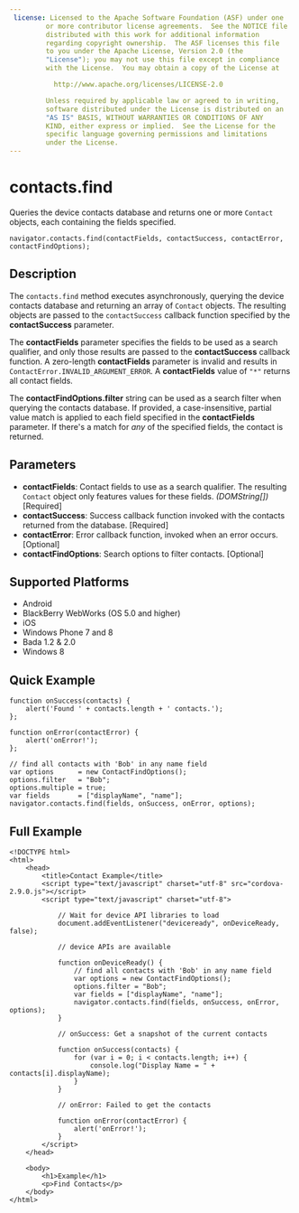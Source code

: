 ```yaml
---
 license: Licensed to the Apache Software Foundation (ASF) under one
         or more contributor license agreements.  See the NOTICE file
         distributed with this work for additional information
         regarding copyright ownership.  The ASF licenses this file
         to you under the Apache License, Version 2.0 (the
         "License"); you may not use this file except in compliance
         with the License.  You may obtain a copy of the License at

           http://www.apache.org/licenses/LICENSE-2.0

         Unless required by applicable law or agreed to in writing,
         software distributed under the License is distributed on an
         "AS IS" BASIS, WITHOUT WARRANTIES OR CONDITIONS OF ANY
         KIND, either express or implied.  See the License for the
         specific language governing permissions and limitations
         under the License.
---
```


contacts.find
=============

Queries the device contacts database and returns one or more `Contact`
objects, each containing the fields specified.

    navigator.contacts.find(contactFields, contactSuccess, contactError, contactFindOptions);

Description
-----------

The `contacts.find` method executes asynchronously, querying the
device contacts database and returning an array of `Contact` objects.
The resulting objects are passed to the `contactSuccess` callback
function specified by the __contactSuccess__ parameter.

The __contactFields__ parameter specifies the fields to be used as a
search qualifier, and only those results are passed to the
__contactSuccess__ callback function.  A zero-length __contactFields__
parameter is invalid and results in
`ContactError.INVALID_ARGUMENT_ERROR`. A __contactFields__ value of
`"*"` returns all contact fields.

The __contactFindOptions.filter__ string can be used as a search
filter when querying the contacts database.  If provided, a
case-insensitive, partial value match is applied to each field
specified in the __contactFields__ parameter.  If there's a match for
_any_ of the specified fields, the contact is returned.

Parameters
----------

- __contactFields__: Contact fields to use as a search qualifier. The resulting `Contact` object only features values for these fields. _(DOMString[])_ [Required]
- __contactSuccess__: Success callback function invoked with the contacts returned from the database. [Required]
- __contactError__: Error callback function, invoked when an error occurs. [Optional]
- __contactFindOptions__: Search options to filter contacts. [Optional]

Supported Platforms
-------------------

- Android
- BlackBerry WebWorks (OS 5.0 and higher)
- iOS
- Windows Phone 7 and 8
- Bada 1.2 & 2.0
- Windows 8

Quick Example
-------------

    function onSuccess(contacts) {
        alert('Found ' + contacts.length + ' contacts.');
    };

    function onError(contactError) {
        alert('onError!');
    };

    // find all contacts with 'Bob' in any name field
    var options      = new ContactFindOptions();
    options.filter   = "Bob";
    options.multiple = true;
    var fields       = ["displayName", "name"];
    navigator.contacts.find(fields, onSuccess, onError, options);

Full Example
------------

    <!DOCTYPE html>
    <html>
        <head>
            <title>Contact Example</title>
            <script type="text/javascript" charset="utf-8" src="cordova-2.9.0.js"></script>
            <script type="text/javascript" charset="utf-8">

                // Wait for device API libraries to load
                document.addEventListener("deviceready", onDeviceReady, false);

                // device APIs are available

                function onDeviceReady() {
                    // find all contacts with 'Bob' in any name field
                    var options = new ContactFindOptions();
                    options.filter = "Bob";
                    var fields = ["displayName", "name"];
                    navigator.contacts.find(fields, onSuccess, onError, options);
                }

                // onSuccess: Get a snapshot of the current contacts

                function onSuccess(contacts) {
                    for (var i = 0; i < contacts.length; i++) {
                        console.log("Display Name = " + contacts[i].displayName);
                    }
                }

                // onError: Failed to get the contacts

                function onError(contactError) {
                    alert('onError!');
                }
            </script>
        </head>

        <body>
            <h1>Example</h1>
            <p>Find Contacts</p>
        </body>
    </html>
